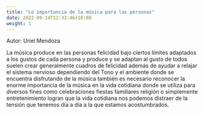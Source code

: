 ```yaml
---
title: "Lo importancia de la música para las personas"
date: 2022-09-14T12:33:46+10:00
weight: 1
---
```

Autor: Uriel Mendoza

La música produce en las personas felicidad bajo ciertos límites adaptados a los gustos de cada persona y produce y se adaptan al gusto de todos suelen crear generalmente cuadros de felicidad además de ayudar a relajar el sistema nervioso dependiendo del Tono y el ambiente donde se encuentra disfrutando de la música también es necesario reconocer la enorme importancia de la música en la vida cotidiana donde se utiliza para diversos fines como celebraciones fiestas familiares religión o simplemente entretenimiento logran que la vida cotidiana nos podemos distraer de la tensión que tenemos día a día a la que estamos acostumbrados.
